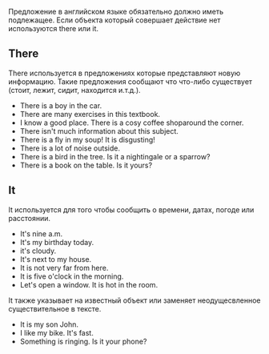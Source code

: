 Предложение в английском языке обязательно должно иметь подлежащее. Если объекта который совершает действие нет используются there или it.

## There

There используется в предложениях которые представляют новую информацию. Такие предложения сообщают что что-либо существует (стоит, лежит, сидит, находится и.т.д.).

- There is a boy in the car.
- There are many exercises in this textbook.
- I know a good place. There is a cosy coffee shoparound the corner.
- There isn't much information about this subject.
- There is a fly in my soup! It is disgusting!
- There is a lot of noise outside.
- There is a bird in the tree. Is it a nightingale or a sparrow?
- There is a book on the table. Is it yours?

## It

It используется для того чтобы сообщить о времени, датах, погоде или расстоянии.

- It's nine a.m.
- It's my birthday today.
- it's cloudy.
- It's next to my house.
- It is not very far from here.
- It is five o'clock in the morning.
- Let's open a window. It is hot in the room.

It также указывает на известный объект или заменяет неодущесвленное существительное в тексте.

- It is my son John.
- I like my bike. It's fast.
- Something is ringing. Is it your phone?